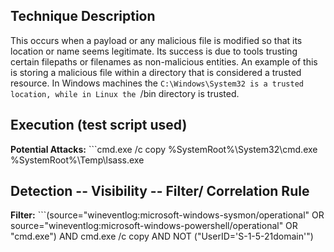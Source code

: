 ## Technique Description

This occurs when a payload or any malicious file is modified so that its location or name seems legitimate. Its success is due to tools trusting certain filepaths or filenames as non-malicious entities. An example of this is storing a malicious file within a directory that is considered a trusted resource. In Windows machines the ```C:\Windows\System32 is a trusted location, while in Linux the ```/bin directory is trusted. 

## Execution (test script used)

**Potential Attacks:** ```cmd.exe /c copy %SystemRoot%\System32\cmd.exe %SystemRoot%\Temp\lsass.exe

## Detection -- Visibility -- Filter/ Correlation Rule

**Filter:** ```(source="wineventlog:microsoft-windows-sysmon/operational" OR source="wineventlog:microsoft-windows-powershell/operational" OR "cmd.exe") AND cmd.exe /c copy AND NOT ("UserID='S-1-5-21domain'")



